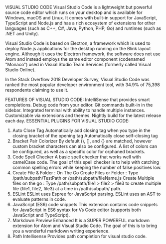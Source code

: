 VISUAL STUDIO CODE
Visual Studio Code is a lightweight but powerful source code editor which runs on your desktop and is available for Windows, macOS and Linux. It comes with built-in support for JavaScript, TypeScript and Node.js and has a rich ecosystem of extensions for other languages (such as C++, C#, Java, Python, PHP, Go) and runtimes (such as .NET and Unity).

Visual Studio Code is based on Electron, a framework which is used to deploy Node.js applications for the desktop running on the Blink layout engine. Although it uses the Electron framework, the software does not use Atom and instead employs the same editor component (codenamed "Monaco") used in Visual Studio Team Services (formerly called Visual Studio Online).

In the Stack Overflow 2018 Developer Survey, Visual Studio Code was ranked the most popular developer environment tool, with 34.9% of 75,398 respondents claiming to use it.

FEATURES OF VISUAL STUDIO CODE:
IntelliSense that provides smart completions.
Debug code from your editor.
Git commands built-in in the sidebar.
Integrated terminal with ability to handle multiple instances.
Customizable via extensions and themes.
Nightly build for the latest release each day.
ESSENTIAL PLUGINS FOR VISUAL STUDIO CODE:
1. Auto Close Tag
Automatically add closing tag when you type in the closing bracket of the opening tag
Automatically close self-closing tag
2. Bracket Pair Colorizer
By default (), [], and {} are matched, however custom bracket characters can also be configured.
A list of colors can be configured, as well as a specific color for orphaned brackets.
3. Code Spell Checker
A basic spell checker that works well with camelCase code.
The goal of this spell checker is to help with catching common spelling errors while keeping the number of false positives low.
4. Create File & Folder : On The Go
Create Files or Folder : Type /path/subpath/TestPath or /path/subpath/fileName.js
Create Multiple files on the go : Type /path/subpath/file1 > file2 > file3 to create multiple file (file1, file2, file3) at a time in /path/subpath/ path.
5. ESLint
ESLint uses Espree for JavaScript parsing.
ESLint uses an AST to evaluate patterns in code.
6. JavaScript (ES6) code snippets
This extension contains code snippets for JavaScript in ES6 syntax for Vs Code editor (supports both JavaScript and TypeScript).
7. Markdown Preview Enhanced
It is a SUPER POWERFUL markdown extension for Atom and Visual Studio Code.
The goal of this is to bring you a wonderful markdown writing experience.
8. Path Intellisense
Provides path completion for visual studio code.